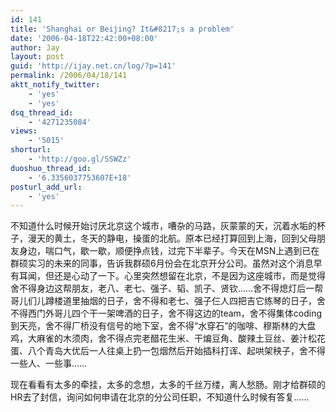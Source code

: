 ```yaml
---
id: 141
title: 'Shanghai or Beijing? It&#8217;s a problem'
date: '2006-04-18T22:42:00+08:00'
author: Jay
layout: post
guid: 'http://ijay.net.cn/log/?p=141'
permalink: /2006/04/18/141
aktt_notify_twitter:
    - 'yes'
    - 'yes'
dsq_thread_id:
    - '4271235084'
views:
    - '5015'
shorturl:
    - 'http://goo.gl/SSWZz'
duoshuo_thread_id:
    - '6.3356037753607E+18'
posturl_add_url:
    - 'yes'
---
```


不知道什么时候开始讨厌北京这个城市，嘈杂的马路，灰蒙蒙的天，沉着水垢的杯子，漫天的黄土，冬天的静电，操蛋的北航。原本已经打算回到上海，回到父母朋友身边，喘口气，歇一歇，顺便挣点钱，过完下半辈子。今天在MSN上遇到已在群硕实习的未来的同事，告诉我群硕6月份会在北京开分公司。虽然对这个消息早有耳闻，但还是心动了一下。心里突然想留在北京，不是因为这座城市，而是觉得舍不得身边这帮朋友，老八、老七、强子、韬、凯子、贤钦……舍不得熄灯后一帮哥儿们儿蹲楼道里抽烟的日子，舍不得和老七、强子仨人四把吉它练琴的日子，舍不得西门外哥儿四个干一架啤酒的日子，舍不得这边的team，舍不得集体coding到天亮，舍不得厂桥没有信号的地下室，舍不得“水穿石”的咖啡、穆斯林的大盘鸡，大麻雀的木须肉，舍不得点完老醋花生米、干煸豆角、酸辣土豆丝、姜汁松花蛋、八个青岛大优后一人往桌上扔一包烟然后开始插科打诨、起哄架秧子，舍不得一些人、一些事……</div>

现在看看有太多的牵挂，太多的念想，太多的千丝万缕，离人愁肠。刚才给群硕的HR去了封信，询问如何申请在北京的分公司任职，不知道什么时候有答复……